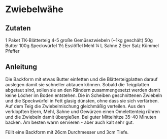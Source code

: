 <meta charset="utf-8">

# Zwiebelwähe

## Zutaten

1 Paket TK-Blätterteig
4-5 große Gemüsezwiebeln (~1kg geschält)
50g Butter
100g Speckwürfel
1½ Esslöffel Mehl
¼ L Sahne
2 Eier
Salz
Kümmel
Pfeffer

## Anleitung

Die Backform mit etwas Butter einfetten und die Blätterteigplatten darauf
auslegen damit sie schneller abtauen können.  Sobald die Teigplatten
abgetaut sind, sollen sie an den Rändern zusammengesetzt werden damit keine
Löcher im Boden entstehen.  Die in Scheiben geschnittenen Zwiebeln und die
Speckwürfel in Fett glasig dünsten, ohne dass sie sich verfärben.  Auf dem
Teig die Zwiebelmischung gleichmäßig verteilen.  Aus den verklopften Eiern,
Mehl, Sahne und Gewürzen einen Omelettenteig rühren und die Zwiebeln damit
übergießen.  Bei guter Mittelhitze 35-40 Minuten backen.  Am besten warm
servieren - aber auch kalt sehr gut.

Füllt eine Backform mit 26cm Durchmesser und 3cm Tiefe.
